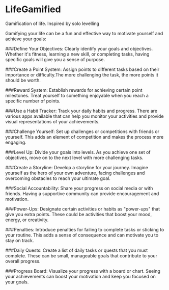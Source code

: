 # LifeGamified
Gamification of life. Inspired by solo levelling

Gamifying your life can be a fun and effective way to motivate yourself and achieve your goals:

###Define Your Objectives:
Clearly identify your goals and objectives. Whether it's fitness, learning a new skill, or completing tasks, having specific goals will give you a sense of purpose.

###Create a Point System:
Assign points to different tasks based on their importance or difficulty.The more challenging the task, the more points it should be worth.

###Reward System:
Establish rewards for achieving certain point milestones. Treat yourself to something enjoyable when you reach a specific number of points.

###Use a Habit Tracker:
Track your daily habits and progress. There are various apps available that can help you monitor your activities and provide visual representations of your achievements.

###Challenge Yourself:
Set up challenges or competitions with friends or yourself. This adds an element of competition and makes the process more engaging.

###Level Up:
Divide your goals into levels. As you achieve one set of objectives, move on to the next level with more challenging tasks.

###Create a Storyline:
Develop a storyline for your journey. Imagine yourself as the hero of your own adventure, facing challenges and overcoming obstacles to reach your ultimate goal.

###Social Accountability:
Share your progress on social media or with friends. Having a supportive community can provide encouragement and motivation.

###Power-Ups:
Designate certain activities or habits as "power-ups" that give you extra points. These could be activities that boost your mood, energy, or creativity.

###Penalties:
Introduce penalties for failing to complete tasks or sticking to your routine. This adds a sense of consequence and can motivate you to stay on track.

###Daily Quests:
Create a list of daily tasks or quests that you must complete. These can be small, manageable goals that contribute to your overall progress.

###Progress Board:
Visualize your progress with a board or chart. Seeing your achievements can boost your motivation and keep you focused on your goals.

